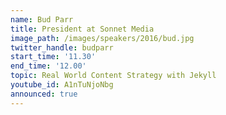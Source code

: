 ```yaml
---
name: Bud Parr
title: President at Sonnet Media
image_path: /images/speakers/2016/bud.jpg
twitter_handle: budparr
start_time: '11.30'
end_time: '12.00'
topic: Real World Content Strategy with Jekyll
youtube_id: A1nTuNjoNbg
announced: true
---
```

